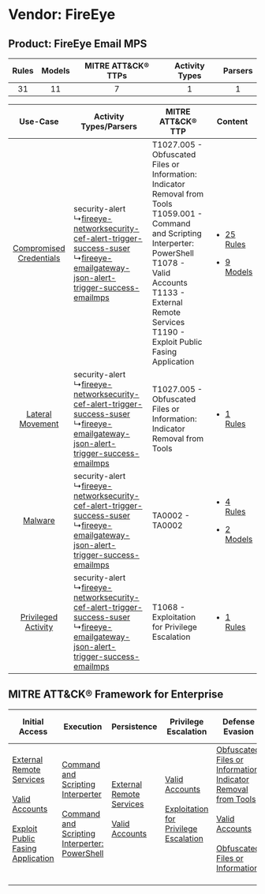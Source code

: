 Vendor: FireEye
===============
Product: FireEye Email MPS
--------------------------
| Rules | Models | MITRE ATT&CK® TTPs | Activity Types | Parsers |
|:-----:|:------:|:------------------:|:--------------:|:-------:|
|  31   |   11   |         7          |       1        |    1    |

|    Use-Case    | Activity Types/Parsers    | MITRE ATT&CK® TTP    | Content    |
|:----:| ---- | ---- | ---- |
| [Compromised Credentials](../../../UseCases/uc_compromised_credentials.md) |  security-alert<br> ↳[fireeye-networksecurity-cef-alert-trigger-success-suser](Ps/pC_fireeyenetworksecuritycefalerttriggersuccesssuser.md)<br> ↳[fireeye-emailgateway-json-alert-trigger-success-emailmps](Ps/pC_fireeyeemailgatewayjsonalerttriggersuccessemailmps.md)<br> | T1027.005 - Obfuscated Files or Information: Indicator Removal from Tools<br>T1059.001 - Command and Scripting Interperter: PowerShell<br>T1078 - Valid Accounts<br>T1133 - External Remote Services<br>T1190 - Exploit Public Fasing Application<br> | [<ul><li>25 Rules</li></ul><ul><li>9 Models</li></ul>](RM/r_m_fireeye_fireeye_email_mps_Compromised_Credentials.md) |
|        [Lateral Movement](../../../UseCases/uc_lateral_movement.md)        |  security-alert<br> ↳[fireeye-networksecurity-cef-alert-trigger-success-suser](Ps/pC_fireeyenetworksecuritycefalerttriggersuccesssuser.md)<br> ↳[fireeye-emailgateway-json-alert-trigger-success-emailmps](Ps/pC_fireeyeemailgatewayjsonalerttriggersuccessemailmps.md)<br> | T1027.005 - Obfuscated Files or Information: Indicator Removal from Tools<br>    | [<ul><li>1 Rules</li></ul>](RM/r_m_fireeye_fireeye_email_mps_Lateral_Movement.md)    |
|    [Malware](../../../UseCases/uc_malware.md)    |  security-alert<br> ↳[fireeye-networksecurity-cef-alert-trigger-success-suser](Ps/pC_fireeyenetworksecuritycefalerttriggersuccesssuser.md)<br> ↳[fireeye-emailgateway-json-alert-trigger-success-emailmps](Ps/pC_fireeyeemailgatewayjsonalerttriggersuccessemailmps.md)<br> | TA0002 - TA0002<br>    | [<ul><li>4 Rules</li></ul><ul><li>2 Models</li></ul>](RM/r_m_fireeye_fireeye_email_mps_Malware.md)    |
|     [Privileged Activity](../../../UseCases/uc_privileged_activity.md)     |  security-alert<br> ↳[fireeye-networksecurity-cef-alert-trigger-success-suser](Ps/pC_fireeyenetworksecuritycefalerttriggersuccesssuser.md)<br> ↳[fireeye-emailgateway-json-alert-trigger-success-emailmps](Ps/pC_fireeyeemailgatewayjsonalerttriggersuccessemailmps.md)<br> | T1068 - Exploitation for Privilege Escalation<br>    | [<ul><li>1 Rules</li></ul>](RM/r_m_fireeye_fireeye_email_mps_Privileged_Activity.md)    |

MITRE ATT&CK® Framework for Enterprise
--------------------------------------
| Initial Access                                                                                                                                                                                                                         | Execution                                                                                                                                                                                    | Persistence                                                                                                                                      | Privilege Escalation                                                                                                                                          | Defense Evasion                                                                                                                                                                                                                                                               | Credential Access | Discovery | Lateral Movement | Collection | Command and Control | Exfiltration | Impact |
| -------------------------------------------------------------------------------------------------------------------------------------------------------------------------------------------------------------------------------------- | -------------------------------------------------------------------------------------------------------------------------------------------------------------------------------------------- | ------------------------------------------------------------------------------------------------------------------------------------------------ | ------------------------------------------------------------------------------------------------------------------------------------------------------------- | ----------------------------------------------------------------------------------------------------------------------------------------------------------------------------------------------------------------------------------------------------------------------------- | ----------------- | --------- | ---------------- | ---------- | ------------------- | ------------ | ------ |
| [External Remote Services](https://attack.mitre.org/techniques/T1133)<br><br>[Valid Accounts](https://attack.mitre.org/techniques/T1078)<br><br>[Exploit Public Fasing Application](https://attack.mitre.org/techniques/T1190)<br><br> | [Command and Scripting Interperter](https://attack.mitre.org/techniques/T1059)<br><br>[Command and Scripting Interperter: PowerShell](https://attack.mitre.org/techniques/T1059/001)<br><br> | [External Remote Services](https://attack.mitre.org/techniques/T1133)<br><br>[Valid Accounts](https://attack.mitre.org/techniques/T1078)<br><br> | [Valid Accounts](https://attack.mitre.org/techniques/T1078)<br><br>[Exploitation for Privilege Escalation](https://attack.mitre.org/techniques/T1068)<br><br> | [Obfuscated Files or Information: Indicator Removal from Tools](https://attack.mitre.org/techniques/T1027/005)<br><br>[Valid Accounts](https://attack.mitre.org/techniques/T1078)<br><br>[Obfuscated Files or Information](https://attack.mitre.org/techniques/T1027)<br><br> |                   |           |                  |            |                     |              |        |